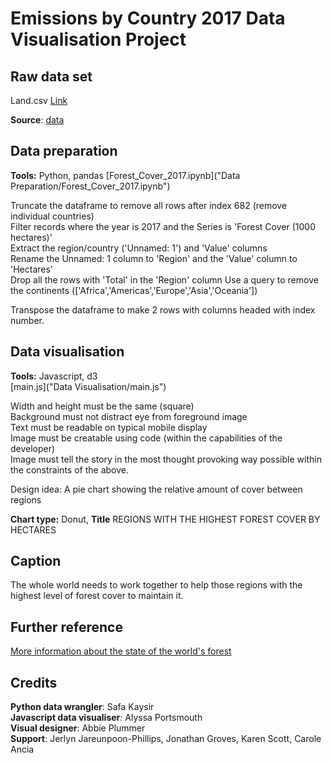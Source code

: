 # Emissions by Country 2017 Data Visualisation Project

## Raw data set
Land.csv
[Link]("https://drive.google.com/uc?id=1oAVeevooBzbLwMdczMM1eIxlDeH4_8wo")

**Source**:  [data]("https://drive.google.com/file/d/1KczTw04OwIbKYKz-Jx1MeJN87THq0_R_/view?usp=sharing") 
  

## Data preparation

**Tools:**  Python, pandas
[Forest_Cover_2017.ipynb]("Data Preparation/Forest_Cover_2017.ipynb")

Truncate the dataframe to remove all rows after index 682 (remove individual countries)  
Filter records where the year is 2017 and the Series is 'Forest Cover (1000 hectares)'  
Extract the region/country ('Unnamed: 1') and 'Value' columns  
Rename the Unnamed: 1 column to 'Region' and the 'Value' column to 'Hectares'  
Drop all the rows with 'Total' in the 'Region' column
Use a query to remove the continents (['Africa','Americas','Europe','Asia','Oceania'])

Transpose the dataframe to make 2 rows with columns headed with index number.

## Data visualisation

**Tools:** Javascript, d3  
[main.js]("Data Visualisation/main.js")

Width and height must be the same (square)  
Background must not distract eye from foreground image  
Text must be readable on typical mobile display  
Image must be creatable using code (within the capabilities of the developer)  
Image must tell the story in the most thought provoking way possible within the constraints of the above.   

Design idea: A pie chart showing the relative amount of cover between regions  

**Chart type:**  Donut, **Title** REGIONS WITH THE HIGHEST FOREST COVER BY HECTARES

## Caption

The whole world needs to work together to help those regions with the highest level of forest cover to maintain it.


## Further reference

[More information about the state of the world's forest](http://www.fao.org/state-of-forests/en/)

## Credits
**Python data wrangler**:  Safa Kaysir  
**Javascript data visualiser**: Alyssa Portsmouth  
**Visual designer**: Abbie Plummer  
**Support**:  Jerlyn Jareunpoon-Phillips, Jonathan Groves, Karen Scott, Carole Ancia
